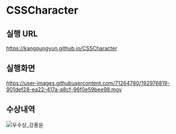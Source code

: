 # CSSCharacter

## 실행 URL
https://kangpungyun.github.io/CSSCharacter

## 실행화면
https://user-images.githubusercontent.com/71264780/192976819-901def28-ea22-417a-a8cf-96f0e59bee98.mov
## 수상내역
![우수상_강풍윤](https://user-images.githubusercontent.com/71264780/196763648-7709a170-8b53-421d-a560-033749a1a9a4.png)
